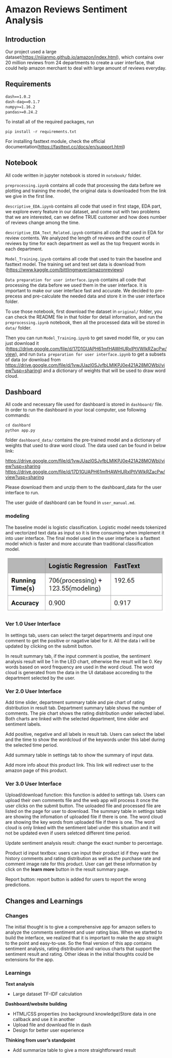 # Amazon Reviews Sentiment Analysis
## Introduction
Our project used a large dataset(https://nijianmo.github.io/amazon/index.html), which contains over 20 million reviews from 24 departments to create a user interface, that could help amazon merchant to deal with large amount of reviews everyday.

## Requirements
```
dash==1.0.2
dash-daq==0.1.7
numpy>=1.16.2
pandas>=0.24.2
```

To install all of the required packages, run 
```
pip install -r requirements.txt
```

For installing fasttext module, check the official documentation(https://fasttext.cc/docs/en/support.html)

## Notebook
All code written in jupyter notebook is stored in `notebook/` folder. 

`preprocessing.ipynb` contains all code that processing the data before we plotting and training the model, the original data is downloaded from the link we give in the first line.

`descriptive_EDA.ipynb` contains all code that used in first stage, EDA part, we explore every feature in our dataset, and come out with two problems that we are interested, can we define TRUE customer and how does number of reviews change among the time. 

`descriptive_EDA_Text_Related.ipynb` contains all code that used in EDA for review contents. We analyzed the length of reviews and the count of reviews by time for each department as well as the top frequent words in each department. 

`Model_Training.ipynb` contains all code that used to train the baseline and fasttext model. The training set and test set data is download from (https://www.kaggle.com/bittlingmayer/amazonreviews)

`Data preparation for user interface.ipynb` contains all code that processing the data before we used them in the user interface. It is important to make our user interface fast and accurate. We decided to pre-precess and pre-calculate the needed data and store it in the user interface folder. 

To use those notebook, first download the dataset in `original/` folder, you can check the README file in that folder for detail information, and run the `preprocessing.ipynb` notebook, then all the processed data will be stored in `data/` folder. 

Then you can run `Model_Training.ipynb` to get saved model file, or you can just download it (https://drive.google.com/file/d/17D1GUAPH61mfHAWHURxlPtVWIkRZacPw/view), and run `Data preparation for user interface.ipynb` to get a subsets of data (or download from https://drive.google.com/file/d/1vwJUazI0SJvfbLMIKPJ0e421A28MOWbl/view?usp=sharing) and a dictionary of weights that will be used to draw word cloud.

## Dashboard
All code and necessary file used for dashboard is stored in `dashboard/` file. In order to run the dashboard in your local computer, use following commands:
```
cd dashbard
python app.py
```
folder `dashboard_data/` contains the pre-trained model and a dictionary of weights that used to draw word cloud. 
The data used can be found in below link:

https://drive.google.com/file/d/1vwJUazI0SJvfbLMIKPJ0e421A28MOWbl/view?usp=sharing
https://drive.google.com/file/d/17D1GUAPH61mfHAWHURxlPtVWIkRZacPw/view?usp=sharing

Please download them and unzip them to the dashboard_data for the user interface to run.

The user guide of dashboard can be found in `user_manual.md`.

### modeling
The baseline model is logistic classification. Logistic model needs tokenized and vectorized text data as input so it is time consuming when implement it into user interface.
The final model used in the user interface is a fasttext model which is faster and more accurate than traditional classification model.

<img src="user_guide_utils/model_comp.png" width=500>

### Ver 1.0 User Interface
In settings tab, users can select the target departments and input one comment to get the positive or nagative label for it. All the data i will be updated by clicking on the submit button.

In result summary tab, if the input comment is postive, the sentiment analysis result will be 1 in the LED chart, otherwise the result will be 0. Key words based on word frequency are used in the word cloud. The word cloud is generated from the data in the UI database accoreding to the department selected by the user.

### Ver 2.0 User Interface
Add time slider, department summary table and pie chart of rating distribution in result tab. Department summary table shows the number of comments. The pie chart shows the rating distribution under selected label. Both charts are linked with the selected department, time slider and sentiment labels. 

Add positive, negative and all labels in result tab. Users can select the label and the time to show the wordcloud of the keywords under this label during the selected time period. 

Add summary table in settings tab to show the summary of input data.

Add more info about this product link. This link will redirect user to the amazon page of this product.

### Ver 3.0 User Interface
Upload/download function: this function is added to settings tab. Users can upload their own comments file and the web app will process it once the user clicks on the submit button. The uoloaded file and processed file are listed on the page for user to download. The summary table in settings table are showing the infomation of uploaded file if there is one. The word cloud are showing the key words from uploaded file if there is one. The word cloud is only linked with the sentiment label under this situation and it will not be updated even if users seletced different time period.

Update sentiment analysis result: change the exact number to percentage.

Product id input textbox: users can input their product id if they want the history comments and rating distribution as well as the purchase rate and comment image rate for this product. User can get these information by click on the **learn more** button in the result summary page.

Report button: report button is added for users to report the wrong predictions.

## Changes and Learnings
### Changes
The initial thought is to give a comprehensive app for amazon sellers to analyze the comments sentiment and user rating bias. When we started to build the interface, we realized that it is important to make the app straight to the point and easy-to-use. So the final version of this app contains sentiment analysis, rating distribution and various charts that support the sentiment result and rating. Other ideas in the initial thoughts could be extensions for the app.

### Learnings
**Text analysis**
* Large dataset TF-IDF calculation

**Dashboard/website building**
* HTML/CSS properties (no background knowledge)Store data in one callback and use it in another
* Upload file and download file in dash
* Design for better user experience

**Thinking from user’s standpoint**
* Add summarize table to give a more straightforward result



